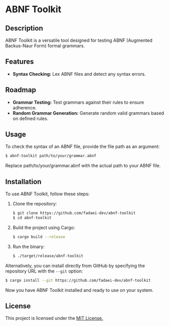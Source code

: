 # ABNF Toolkit

## Description
ABNF Toolkit is a versatile tool designed for testing ABNF (Augmented Backus-Naur Form) formal grammars.

## Features

- **Syntax Checking:** Lex ABNF files and detect any syntax errors.

## Roadmap

- **Grammar Testing:** Test grammars against their rules to ensure adherence.
- **Random Grammar Generation:** Generate random valid grammars based on defined rules.

## Usage

To check the syntax of an ABNF file, provide the file path as an argument:

```bash
$ abnf-toolkit path/to/your/grammar.abnf
```

Replace path/to/your/grammar.abnf with the actual path to your ABNF file.

## Installation

To use ABNF Toolkit, follow these steps:

1. Clone the repository:

    ```bash
    $ git clone https://github.com/fadaei-dev/abnf-toolkit
    $ cd abnf-toolkit
    ```

2. Build the project using Cargo:

    ```bash
    $ cargo build --release
    ```

3. Run the binary:

    ```bash
    $ ./target/release/abnf-toolkit
    ```

Alternatively, you can install directly from GitHub by specifying the repository URL with the `--git` option:

```bash
$ cargo install --git https://github.com/fadaei-dev/abnf-toolkit
```

Now you have ABNF Toolkit installed and ready to use on your system.
 
## License

This project is licensed under the [MIT License. ](https://choosealicense.com/licenses/mit/) 

